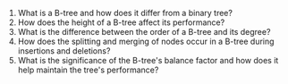 

1. What is a B-tree and how does it differ from a binary tree?
2. How does the height of a B-tree affect its performance?
3. What is the difference between the order of a B-tree and its degree?
4. How does the splitting and merging of nodes occur in a B-tree during insertions and deletions?
5. What is the significance of the B-tree's balance factor and how does it help maintain the tree's performance?